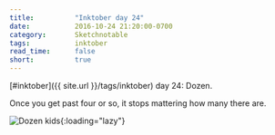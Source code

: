 ```yaml
---
title:          "Inktober day 24"
date:           2016-10-24 21:20:00-0700
category:       Sketchnotable
tags:           inktober
read_time:      false
short:          true
---
```

[#inktober]({{ site.url }}/tags/inktober) day 24: Dozen.

Once you get past four or so, it stops mattering how many there are.

![Dozen kids](https://media.bennorris.org/images/sketchnotable/inktober-2016/inktober-day-24.jpg){:loading="lazy"}

